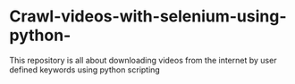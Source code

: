 # Crawl-videos-with-selenium-using-python-
This repository is all about downloading videos from the internet by user defined keywords using python scripting
